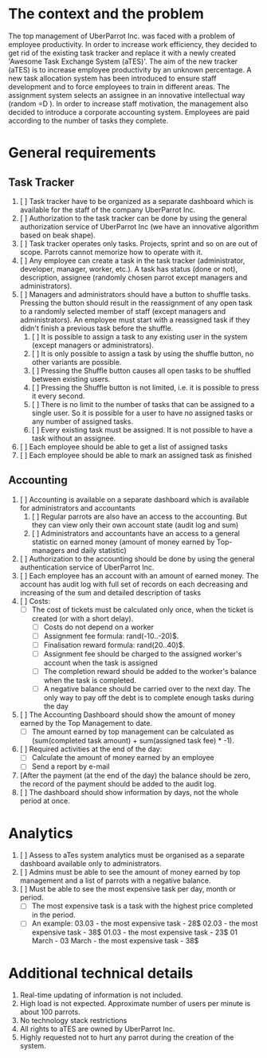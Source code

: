 # The context and the problem
The top management of UberParrot Inc. was faced with a problem of employee productivity. In order to increase work efficiency,
they decided to get rid of the existing task tracker and replace it with a newly created 'Awesome Task Exchange System (aTES)'.
The aim of the new tracker (aTES) is to increase employee productivity by an unknown percentage.
A new task allocation system has been introduced to ensure staff development and to force employees to train in different areas.
The assignment system selects an assignee in an innovative intellectual way (random =D ).
In order to increase staff motivation, the management also decided to introduce a corporate accounting system. Employees
are paid according to the number of tasks they complete.

# General requirements
## Task Tracker
1. [ ] Task tracker have to be organized as a separate dashboard which is available for the staff of the company 
   UberParrot Inc.
2. [ ] Authorization to the task tracker can be done by using the general authorization service of UberParrot Inc
   (we have an innovative algorithm based on beak shape).
3. [ ] Task tracker operates only tasks. Projects, sprint and so on are out of scope. Parrots cannot memorize how to
   operate with it.
4. [ ] Any employee can create a task in the task tracker (administrator, developer, manager, worker, etc.). A task has 
   status (done or not), description, assignee (randomly chosen parrot except managers and administrators).
5. [ ] Managers and administrators should have a button to shuffle tasks. Pressing the button should result in the 
   reassignment of any open task to a randomly selected member of staff (except managers and administrators). An 
   employee must start with a reassigned task if they didn't finish a previous task before the shuffle.
    1. [ ] It is possible to assign a task to any existing user in the system (except managers or administrators).
    2. [ ] It is only possible to assign a task by using the shuffle button, no other variants are possible.
    3. [ ] Pressing the Shuffle button causes all open tasks to be shuffled between existing users.
    4. [ ] Pressing the Shuffle button is not limited, i.e. it is possible to press it every second.
    5. [ ] There is no limit to the number of tasks that can be assigned to a single user. So it is possible for a user 
       to have no assigned tasks or any number of assigned tasks.
    6. [ ] Every existing task must be assigned. It is not possible to have a task without an assignee.
6. [ ] Each employee should be able to get a list of assigned tasks
7. [ ] Each employee should be able to mark an assigned task as finished

## Accounting
1. [ ] Accounting is available on a separate dashboard which is available for administrators and accountants
   1. [ ] Regular parrots are also have an access to the accounting. But they can view only their own account state
      (audit log and sum)
   2. [ ] Administrators and accountants have an access to a general statistic on earned money
      (amount of money earned by Top-managers and daily statistic)
2. [ ] Authorization to the accounting should be done by using the general authentication service of UberParrot Inc.
3. [ ] Each employee has an account with an amount of earned money. The account has audit log with full set of records on
   each decreasing and increasing of the sum and detailed description of tasks
4. [ ] Costs:
    - [ ] The cost of tickets must be calculated only once, when the ticket is created (or with a short delay).
        - [ ] Costs do not depend on a worker
        - [ ] Assignment fee formula: rand(-10..-20)$.
        - [ ] Finalisation reward formula: rand(20..40)$.
        - [ ] Assignment fee should be charged to the assigned worker's account when the task is assigned
        - [ ] The completion reward should be added to the worker's balance when the task is completed.
        - [ ] A negative balance should be carried over to the next day. The only way to pay off the debt is to complete
        enough tasks during the day
5. [ ] The Accounting Dashboard should show the amount of money earned by the Top Management to date.
    - [ ] The amount earned by top management can be calculated as (sum(completed task amount) + sum(assigned task fee) * -1).
6. [ ] Required activities at the end of the day:
    - [ ] Calculate the amount of money earned by an employee
    - [ ] Send a report by e-mail
7. [After the payment (at the end of the day) the balance should be zero, the record of the payment should be added to the audit log.
8. [ ] The dashboard should show information by days, not the whole period at once.

# Analytics
1. [ ] Assess to aTes system analytics must be organised as a separate dashboard available only to administrators.
2. [ ] Admins must be able to see the amount of money earned by top management and a list of parrots with a negative balance.
3. [ ] Must be able to see the most expensive task per day, month or period.
    - [ ] The most expensive task is a task with the highest price completed in the period.
    - [ ] An example:
        03.03 - the most expensive task - 28$
        02.03 - the most expensive task - 38$
        01.03 - the most expensive task - 23$
        01 March - 03 March - the most expensive task - 38$

# Additional technical details
1. Real-time updating of information is not included.
2. High load is not expected. Approximate number of users per minute is about 100 parrots.
3. No technology stack restrictions
4. All rights to aTES are owned by UberParrot Inc.
5. Highly requested not to hurt any parrot during the creation of the system.